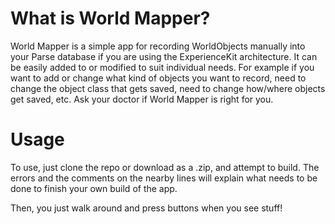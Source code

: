 # What is World Mapper?
World Mapper is a simple app for recording WorldObjects manually into your Parse database if you are using the ExperienceKit architecture. It can be easily added to or modified to suit individual needs. For example if you want to add or change what kind of objects you want to record, need to change the object class that gets saved, need to change how/where objects get saved, etc. Ask your doctor if World Mapper is right for you.

# Usage
To use, just clone the repo or download as a .zip, and attempt to build. The errors and the comments on the nearby lines will explain what needs to be done to finish your own build of the app.

Then, you just walk around and press buttons when you see stuff!
